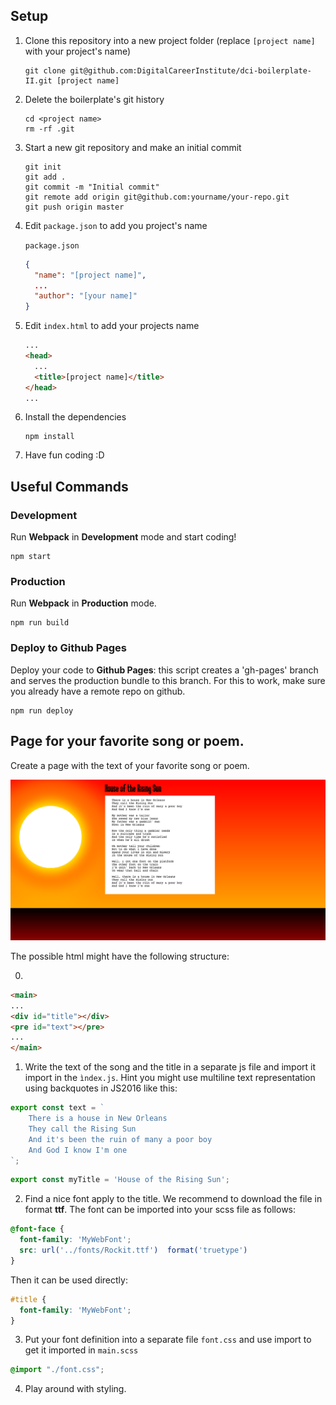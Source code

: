 ## Setup

1. Clone this repository into a new project folder (replace `[project name]` with your project's name)

   ```
   git clone git@github.com:DigitalCareerInstitute/dci-boilerplate-II.git [project name]
   ```

2. Delete the boilerplate's git history

   ```
   cd <project name>
   rm -rf .git
   ```

3. Start a new git repository and make an initial commit

   ```
   git init
   git add . 
   git commit -m "Initial commit"
   git remote add origin git@github.com:yourname/your-repo.git 
   git push origin master
   ```

4. Edit `package.json` to add you project's name

   `package.json`

   ```json
   {
     "name": "[project name]",
     ...
     "author": "[your name]"
   }
   ```

5. Edit `index.html` to add your projects name

   ```html
   ...
   <head>
     ...
     <title>[project name]</title>
   </head>
   ...
   ```

6. Install the dependencies

   ```
   npm install
   ```

7.  Have fun coding :D

## Useful Commands

### Development

Run **Webpack** in **Development** mode and start coding!

```
npm start
```

### Production

Run **Webpack** in **Production** mode.

```
npm run build
```

### Deploy to Github Pages

Deploy your code to **Github Pages**: this script creates a 'gh-pages' branch and serves the production bundle to this branch. For this to work, make sure you already have a remote repo on github.

```
npm run deploy
```

## Page for your favorite song or poem.

Create a page with the text of your favorite song or poem. 

![screenshot](screenshot.png?raw=true)

The possible html might have the following structure:

0. 

```html
<main>
...
<div id="title"></div>
<pre id="text"></pre>
...
</main>
```

1. Write the text of the song and the title in a separate js file and import it import in the ```ìndex.js```. Hint you might use
multiline text representation using backquotes in JS2016 like this:

```javascript
export const text = `
    There is a house in New Orleans
    They call the Rising Sun
    And it's been the ruin of many a poor boy
    And God I know I'm one
`;
```

```javascript
export const myTitle = 'House of the Rising Sun';
```

2. Find a nice font apply to the title. We recommend to download the file in format **ttf**. The font can be imported into your scss file as follows:
```scss
@font-face {
  font-family: 'MyWebFont';
  src: url('../fonts/Rockit.ttf')  format('truetype')
}
```

Then it can be used directly:
```scss
#title {
  font-family: 'MyWebFont';
}
```

3. Put your font definition into a separate file ```font.css``` and use import to get it imported in ```main.scss```
```scss
@import "./font.css";
```

4. Play around with styling.